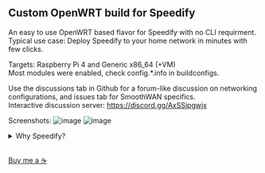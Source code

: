 ## Custom OpenWRT build for Speedify

An easy to use OpenWRT based flavor for Speedify with no CLI requirment.  
Typical use case: Deploy Speedify to your home network in minutes with few clicks.  

Targets: Raspberry Pi 4 and Generic x86_64 (+VM)  
Most modules were enabled, check config.*.info in buildconfigs. 

Use the discussions tab in Github for a forum-like discussion on networking configurations, and issues tab for SmoothWAN specifics.  
Interactive discussion server: https://discord.gg/AxSSjpgwjx  
 

Screenshots:
![image](https://user-images.githubusercontent.com/96490382/147124839-fdbf295e-932a-4a6f-87a7-a322605579c9.png)
![image](https://user-images.githubusercontent.com/96490382/147124822-ce79e50c-09a5-43ac-8f35-3ddb8b2be882.png)

<details> 
<summary>Why Speedify?</summary>
- SDWAN-esque: Having one exit IP address like any VPN, sessions are uninterrupted and it duplicates (mirror) data across WANs for sensitive connections such as VoIP, video calls, and games for "seamless migration" on fault for the speed of the fastest WAN while simulatenously aggregating (splitting) bulk data across WANs per packet for the speed of the combined WANs. (bulk data transfers tolerates hiccups). <br>
- Per-WAN rating system that's based on jitter, latency, stability, and speed variations over a period of time to prevent an unstable WAN from impacting total aggregation performance. (e.g increases faulty WAN action intervals between repetitive failures)<br>
- Per-WAN VPN transport protocol for best performance in Auto mode; Protocols: HTTPS(web browsing disguise), UDP, TCP, TCP Multi.<br>
- "TCP Multiple" transport protocol feature, A.K.A parallel transfer channels in other software, allows maximum speed to be achieved on high latency, lossy, and far VPN region servers with commonly used TCP congestion controllers. <br>
- Automatic packet aggregation weighing for largely asymmetric and heterogenous WANs. Slowly adapts to speed variations.<br>
- A buffer to reduce TCP reordering. <br>
- An option for using a WAN for boost only mode with configurable speed trigger and backup only mode (low data consumption, depends on primary WAN quality rating). <br>
- TCP transport mode implements pacing (effects: low UDP-over-TCP latency overhead, low bufferbloat.) <br>
- Instant server region selection for region restricted services. Other services require fixed IP/server. <br>
- Switching critical settings such as protocols, modes, and adding new WANs without measurable disruption other than latency variation on the aggregation channel. <br>
<br>
  Most of the observations listed were observed with Speedify's log files (comprehensive) and network simulation tools.
</details> <br>

[Buy me a ☕](https://www.paypal.com/paypalme/talalmsb/1)
